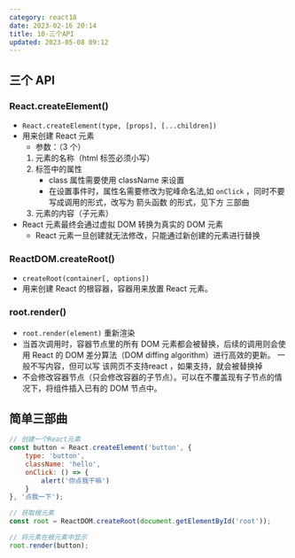 ```yaml
---
category: react18
date: 2023-02-16 20:14
title: 10-三个API
updated: 2023-05-08 09:12
---
```


## 三个 API

### React.createElement()

-   `React.createElement(type, [props], [...children])`
-   用来创建 React 元素
    -   参数：（3 个）
    1.  元素的名称（html 标签必须小写）
    2.  标签中的属性
        -   class 属性需要使用 className 来设置
        -   在设置事件时，属性名需要修改为驼峰命名法,如 `onClick` ，同时不要写成调用的形式，改写为 箭头函数 的形式，见下方 三部曲
    3.  元素的内容（子元素）
-   React 元素最终会通过虚拟 DOM 转换为真实的 DOM 元素
    -   React 元素一旦创建就无法修改，只能通过新创建的元素进行替换

### ReactDOM.createRoot()

-   `createRoot(container[, options])`
-   用来创建 React 的根容器，容器用来放置 React 元素。


### root.render()

-   `root.render(element)` 重新渲染
-   当首次调用时，容器节点里的所有 DOM 元素都会被替换，后续的调用则会使用 React 的 DOM 差分算法（DOM diffing algorithm）进行高效的更新。 一般不写内容，但可以写 该网页不支持react ，如果支持，就会被替换掉
-   不会修改容器节点（只会修改容器的子节点）。可以在不覆盖现有子节点的情况下，将组件插入已有的 DOM 节点中。

## 简单三部曲

```js
// 创建一个React元素
const button = React.createElement('button', {
    type: 'button',
    className: 'hello',
    onClick: () => {
        alert('你点我干嘛')
    }
}, '点我一下');

// 获取根元素
const root = ReactDOM.createRoot(document.getElementById('root'));

// 将元素在根元素中显示
root.render(button);
```